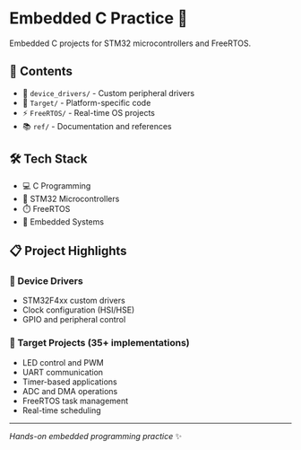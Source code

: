# Embedded C Practice 🔧

Embedded C projects for STM32 microcontrollers and FreeRTOS.

## 📁 Contents

* 🔌 `device_drivers/` - Custom peripheral drivers
* 🎯 `Target/` - Platform-specific code  
* ⚡ `FreeRTOS/` - Real-time OS projects
* 📚 `ref/` - Documentation and references

## 🛠️ Tech Stack

- 💻 C Programming
- 🔬 STM32 Microcontrollers
- ⏱️ FreeRTOS
- 🔧 Embedded Systems

## 📋 Project Highlights

### 🔌 Device Drivers
- STM32F4xx custom drivers
- Clock configuration (HSI/HSE)
- GPIO and peripheral control

### 🎯 Target Projects (35+ implementations)
- LED control and PWM
- UART communication
- Timer-based applications
- ADC and DMA operations
- FreeRTOS task management
- Real-time scheduling

---

*Hands-on embedded programming practice* ✨
